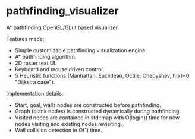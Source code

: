 # pathfinding_visualizer
A* pathfinding  OpenGL/GLut based visualizer.

Features made:

* Simple customizable pathfinding visualization engine.
* A* pathfinding algorithm.
* 2D raster text UI.
* Keyboard and mouse driven control.
* 5 Heuristic functions (Manhattan, Euclidean, Octile, Chebyshev, h(x)=0 "Dijkstra case").

Implementation details:

* Start, goal, walls nodes are constructed before pathfinding.
* Graph (blank nodes) is constructed dynamically during pathfinding.
* Visited nodes are contained in std::map with O(log(n)) time for new nodes visiting and existing nodes revisiting.
* Wall collision detection in O(1) time.
